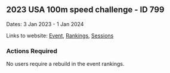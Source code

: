 ## 2023 USA 100m speed challenge - ID 799

Dates: 3 Jan 2023 - 1 Jan 2024

Links to website: [Event](https://www.gps-speedsurfing.com/default.aspx?mnu=event&val=799), [Rankings](https://www.gps-speedsurfing.com/default.aspx?mnu=eventranking&val=799), [Sessions](https://www.gps-speedsurfing.com/default.aspx?mnu=eventsessions&val=799)

### Actions Required

No users require a rebuild in the event rankings.

